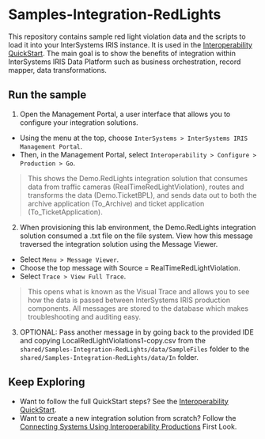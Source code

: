 # Samples-Integration-RedLights

This repository contains sample red light violation data and the scripts to load it into your InterSystems IRIS instance. It is used in the [Interoperability QuickStart](https://learning.intersystems.com/course/view.php?name=Interop%20QS).
The main goal is to show the benefits of integration within InterSystems IRIS Data Platform such as business orchestration, record mapper, data transformations.

## Run the sample
 
1) Open the Management Portal, a user interface that allows you to configure your integration solutions. 

* Using the menu at the top, choose `InterSystems > InterSystems IRIS Management Portal`. 
* Then, in the Management Portal, select `Interoperability > Configure > Production > Go`. 

> This shows the Demo.RedLights integration solution that consumes data from traffic cameras (RealTimeRedLightViolation), routes and transforms the data (Demo.TicketBPL), and sends data out to both the archive application (To_Archive) and ticket application (To_TicketApplication).

2) When provisioning this lab environment, the Demo.RedLights integration solution consumed a .txt file on the file system. View how this message traversed the integration solution using the Message Viewer.

* Select `Menu > Message Viewer`.
* Choose the top message with Source = RealTimeRedLightViolation.
* Select `Trace > View Full Trace`.

> This opens what is known as the Visual Trace and allows you to see how the data is passed between InterSystems IRIS production components. All messages are stored to the database which makes troubleshooting and auditing easy.

3) OPTIONAL: Pass another message in by going back to the provided IDE and copying LocalRedLightViolations1-copy.csv from the `shared/Samples-Integration-RedLights/data/SampleFiles` folder to the `shared/Samples-Integration-RedLights/data/In` folder.

## Keep Exploring

* Want to follow the full QuickStart steps? See the [Interoperability QuickStart](https://learning.intersystems.com/course/view.php?name=Interop%20QS). 
* Want to create a new integration solution from scratch? Follow the [Connecting Systems Using Interoperability Productions](https://irisdocs.intersystems.com/irislatest/csp/docbook/DocBook.UI.Page.cls?KEY=AFL_productions) First Look.


